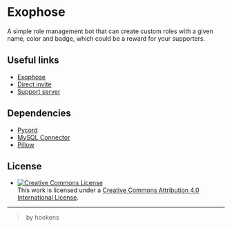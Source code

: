 # Exophose
A simple role management bot that can create custom roles with a given name, color and badge, which could be a reward for your supporters.

## Useful links
- [Exophose](https://top.gg/bot/854906458344259615)
- [Direct invite](https://discord.com/oauth2/authorize?client_id=854906458344259615&permissions=268435456&scope=bot%20applications.commands)
- [Support server](https://discord.gg/dAabxGzned)

## Dependencies
- [Pycord](https://github.com/Pycord-Development/pycord)
- [MySQL Connector](https://www.mysql.com/products/connector/)
- [Pillow](https://pillow.readthedocs.io/en/stable/)

## License

- <a rel="license" href="http://creativecommons.org/licenses/by/4.0/"><img alt="Creative Commons License" style="border-width:0" src="https://i.creativecommons.org/l/by/4.0/88x31.png" /></a><br />This work is licensed under a <a rel="license" href="http://creativecommons.org/licenses/by/4.0/">Creative Commons Attribution 4.0 International License</a>.

---
> by hookens